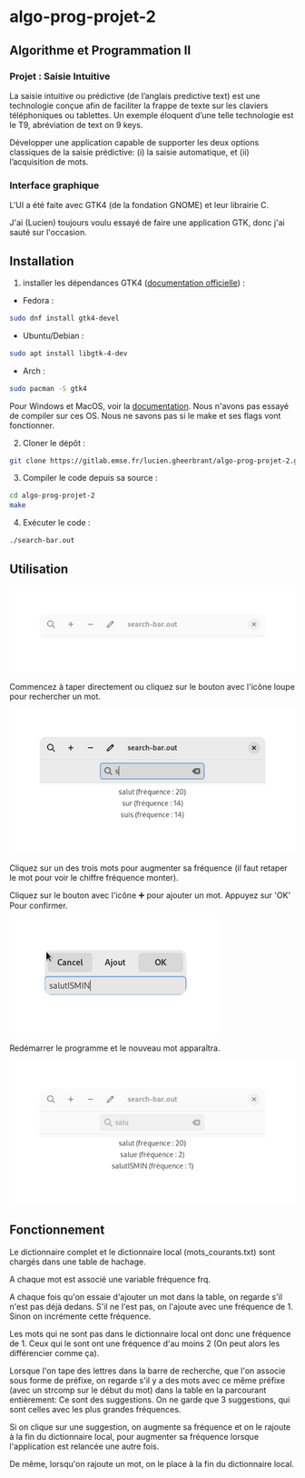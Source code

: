 # algo-prog-projet-2

## Algorithme et Programmation II
### Projet : Saisie Intuitive

La saisie intuitive ou prédictive (de l’anglais predictive text) est une
technologie conçue afin de faciliter la frappe de texte sur les claviers
téléphoniques ou tablettes. Un exemple éloquent d’une telle technologie est le
T9, abréviation de text on 9 keys.

Développer une application capable de supporter les deux options classiques de
la saisie prédictive: (i) la saisie automatique, et (ii) l’acquisition de mots.



### Interface graphique

L'UI a été faite avec GTK4 (de la fondation GNOME) et leur librairie C.

J'ai (Lucien) toujours voulu essayé de faire une application GTK, donc j'ai sauté sur l'occasion.

## Installation
1. installer les dépendances GTK4 ([documentation officielle](https://www.gtk.org/docs/installations/)) :

* Fedora :
```sh
sudo dnf install gtk4-devel
```

* Ubuntu/Debian :
```sh
sudo apt install libgtk-4-dev
```

* Arch :
```sh
sudo pacman -S gtk4
```

Pour Windows et MacOS, voir la [documentation](https://www.gtk.org/docs/installations/). Nous n'avons pas essayé de compiler sur ces OS. Nous ne savons pas si le make et ses flags vont fonctionner.

2. Cloner le dépôt :
```sh
git clone https://gitlab.emse.fr/lucien.gheerbrant/algo-prog-projet-2.git
```

3. Compiler le code depuis sa source : 
```sh
cd algo-prog-projet-2
make
```

4. Exécuter le code : 
```sh
./search-bar.out
```

## Utilisation

![1](img/empty.png)

Commencez à taper directement ou cliquez sur le bouton avec l'icône loupe pour rechercher un mot.

![2](img/search.png)

Cliquez sur un des trois mots pour augmenter sa fréquence (il faut retaper le mot pour voir le chiffre fréquence monter).

Cliquez sur le bouton avec l'icône ➕ pour ajouter un mot. Appuyez sur 'OK' Pour confirmer.

![3](img/Add-dialog.png)

Redémarrer le programme et le nouveau mot apparaîtra.

![4](img/Add.png)

## Fonctionnement

Le dictionnaire complet et le dictionnaire local (mots_courants.txt) sont chargés dans une table de hachage.

A chaque mot est associé une variable fréquence frq.

A chaque fois qu'on essaie d'ajouter un mot dans la table, on regarde s'il n'est pas déjà dedans. S'il ne l'est pas, on l'ajoute avec une fréquence de 1. Sinon on incrémente cette fréquence.

Les mots qui ne sont pas dans le dictionnaire local ont donc une fréquence de 1. Ceux qui le sont ont une fréquence d'au moins 2 (On peut alors les différencier comme ça).

Lorsque l'on tape des lettres dans la barre de recherche, que l'on associe sous forme de préfixe, on regarde s'il y a des mots avec ce même préfixe (avec un strcomp sur le début du mot) dans la table en la parcourant entièrement: Ce sont des suggestions. On ne garde que 3 suggestions, qui sont celles avec les plus grandes fréquences.

Si on clique sur une suggestion, on augmente sa fréquence et on le rajoute à la fin du dictionnaire local, pour augmenter sa fréquence lorsque l'application est relancée une autre fois.

De même, lorsqu'on rajoute un mot, on le place à la fin du dictionnaire local.
